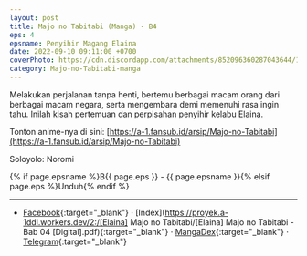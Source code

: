 ```yaml
---
layout: post
title: Majo no Tabitabi (Manga) - B4
eps: 4
epsname: Penyihir Magang Elaina
date: 2022-09-10 09:11:00 +0700
coverPhoto: https://cdn.discordapp.com/attachments/852096360287043644/1075786816998875146/bab4.png
category: Majo-no-Tabitabi-manga
---
```


Melakukan perjalanan tanpa henti, bertemu berbagai macam orang dari berbagai macam negara, serta mengembara demi memenuhi rasa ingin tahu. Inilah kisah pertemuan dan perpisahan penyihir kelabu Elaina.

Tonton anime-nya di sini: [https://a-1.fansub.id/arsip/Majo-no-Tabitabi](https://a-1.fansub.id/arsip/Majo-no-Tabitabi)

Soloyolo: Noromi

{% if page.epsname %}B{{ page.eps }} - {{ page.epsname }}{% elsif page.eps %}Unduh{% endif %}

---
- [Facebook](https://www.facebook.com/100085316988738/posts/pfbid028i1iSRYxJCBswrZLknonQQAR8Q5eyfn2Bc1WJPh6Z719ZxwgYhTzYivQXusvaeUul/?app=fbl){:target="_blank"} &middot; [Index](https://proyek.a-1ddl.workers.dev/2:/[Elaina] Majo no Tabitabi/[Elaina] Majo no Tabitabi - Bab 04 [Digital].pdf){:target="_blank"} &middot; [MangaDex](https://mangadex.org/chapter/bc7a2e09-8610-436f-94dc-6283d30f5b9a){:target="_blank"} &middot; [Telegram](https://t.me/a1fansubweeklies/220){:target="_blank"}